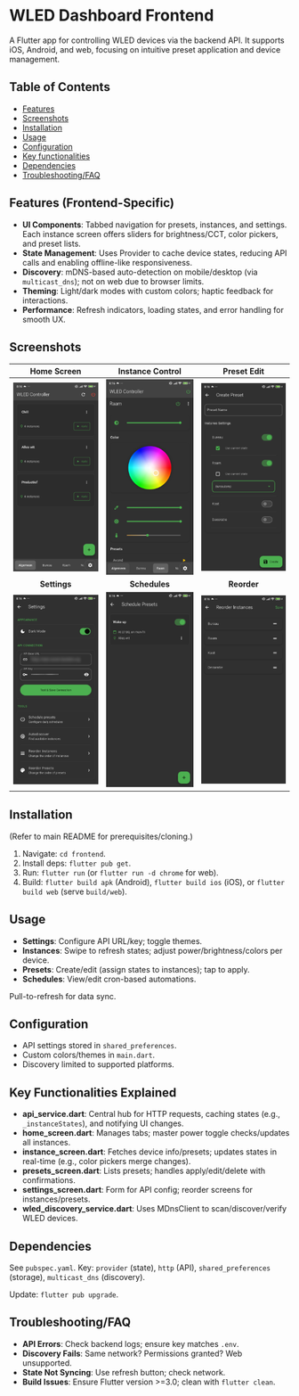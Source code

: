 # WLED Dashboard Frontend

A Flutter app for controlling WLED devices via the backend API. It supports iOS, Android, and web, focusing on intuitive preset application and device management.

## Table of Contents

- [Features](#features)
- [Screenshots](#screenshots)
- [Installation](#installation)
- [Usage](#usage)
- [Configuration](#configuration)
- [Key functionalities](#key-functionalities-explained)
- [Dependencies](#dependencies)
- [Troubleshooting/FAQ](#troubleshootingfaq)

## Features (Frontend-Specific)

- **UI Components**: Tabbed navigation for presets, instances, and settings. Each instance screen offers sliders for brightness/CCT, color pickers, and preset lists.
- **State Management**: Uses Provider to cache device states, reducing API calls and enabling offline-like responsiveness.
- **Discovery**: mDNS-based auto-detection on mobile/desktop (via `multicast_dns`); not on web due to browser limits.
- **Theming**: Light/dark modes with custom colors; haptic feedback for interactions.
- **Performance**: Refresh indicators, loading states, and error handling for smooth UX.

## Screenshots

| Home Screen | Instance Control | Preset Edit |
|:-----------:|:----------------:|:-----------:|
| <img src="../.github/pictures/home_screen.jpg" width="200" alt="Home Screen"> | <img src="../.github/pictures/instance_control.jpg" width="200" alt="Instance Control"> | <img src="../.github/pictures/preset_edit.jpg" width="200" alt="Preset Edit"> |
| **Settings** | **Schedules** | **Reorder** |
| <img src="../.github/pictures/settings.jpg" width="200" alt="Settings"> | <img src="../.github/pictures/schedule.jpg" width="200" alt="Schedules"> | <img src="../.github/pictures/reorder.jpg" width="200" alt="Reorder"> |

## Installation

(Refer to main README for prerequisites/cloning.)

1. Navigate: `cd frontend`.
2. Install deps: `flutter pub get`.
3. Run: `flutter run` (or `flutter run -d chrome` for web).
4. Build: `flutter build apk` (Android), `flutter build ios` (iOS), or `flutter build web` (serve `build/web`).

## Usage

- **Settings**: Configure API URL/key; toggle themes.
- **Instances**: Swipe to refresh states; adjust power/brightness/colors per device.
- **Presets**: Create/edit (assign states to instances); tap to apply.
- **Schedules**: View/edit cron-based automations.

Pull-to-refresh for data sync.

## Configuration

- API settings stored in `shared_preferences`.
- Custom colors/themes in `main.dart`.
- Discovery limited to supported platforms.

## Key Functionalities Explained

- **api_service.dart**: Central hub for HTTP requests, caching states (e.g., `_instanceStates`), and notifying UI changes.
- **home_screen.dart**: Manages tabs; master power toggle checks/updates all instances.
- **instance_screen.dart**: Fetches device info/presets; updates states in real-time (e.g., color pickers merge changes).
- **presets_screen.dart**: Lists presets; handles apply/edit/delete with confirmations.
- **settings_screen.dart**: Form for API config; reorder screens for instances/presets.
- **wled_discovery_service.dart**: Uses MDnsClient to scan/discover/verify WLED devices.

## Dependencies

See `pubspec.yaml`. Key: `provider` (state), `http` (API), `shared_preferences` (storage), `multicast_dns` (discovery).

Update: `flutter pub upgrade`.

## Troubleshooting/FAQ

- **API Errors**: Check backend logs; ensure key matches `.env`.
- **Discovery Fails**: Same network? Permissions granted? Web unsupported.
- **State Not Syncing**: Use refresh button; check network.
- **Build Issues**: Ensure Flutter version >=3.0; clean with `flutter clean`.
